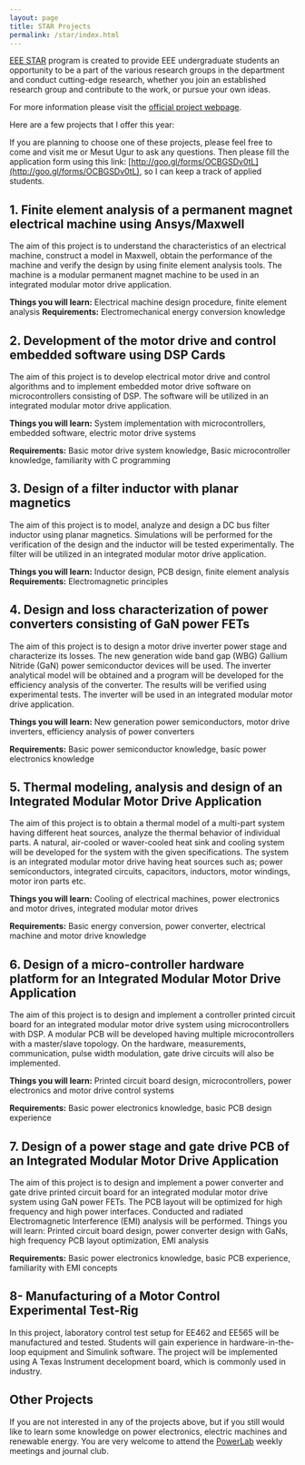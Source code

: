 ```yaml
---
layout: page
title: STAR Projects
permalink: /star/index.html
---
```


[EEE STAR](http://star.eee.metu.edu.tr/) program is created to provide EEE undergraduate students an opportunity to be a part of the various research groups in the department and conduct cutting-edge research, whether you join an established research group and contribute to the work, or pursue your own ideas.

For more information please visit the [official project webpage](http://star.eee.metu.edu.tr/).

Here are a few projects that I offer this year:

If you are planning to choose one of these projects, please feel free to  come and visit me or Mesut Ugur to ask any questions. Then please fill the application form using this link: [http://goo.gl/forms/OCBGSDv0tL](http://goo.gl/forms/OCBGSDv0tL), so I can keep a track of applied students.

## 1. Finite element analysis of a permanent magnet electrical machine using Ansys/Maxwell

The aim of this project is to understand the characteristics of an electrical machine, construct a model in Maxwell, obtain the performance of the machine and verify the design by using finite element analysis tools. The machine is a modular permanent magnet machine to be used in an integrated modular motor drive application.

**Things you will learn:** Electrical machine design procedure, finite element analysis
**Requirements:** Electromechanical energy conversion knowledge 

## 2. Development of the motor drive and control embedded software using DSP Cards

The aim of this project is to develop electrical motor drive and control algorithms and to implement embedded motor drive software on microcontrollers consisting of DSP. The software will be utilized in an integrated modular motor drive application.

**Things you will learn:** System implementation with microcontrollers, embedded software, electric motor drive systems

**Requirements:** Basic motor drive system knowledge, Basic microcontroller knowledge, familiarity with C programming

## 3. Design of a filter inductor with planar magnetics

The aim of this project is to model, analyze and design a DC bus filter inductor using planar magnetics. Simulations will be performed for the verification of the design and the inductor will be tested experimentally. The filter will be utilized in an integrated modular motor drive application.

**Things you will learn:** Inductor design, PCB design, finite element analysis
**Requirements:** Electromagnetic principles 

## 4. Design and loss characterization of power converters consisting of GaN power FETs 

The aim of this project is to design a motor drive inverter power stage and characterize its losses. The new generation wide band gap (WBG) Gallium Nitride (GaN) power semiconductor devices will be used. The inverter analytical model will be obtained and a program will be developed for the efficiency analysis of the converter. The results will be verified using experimental tests. The inverter will be used in an integrated modular motor drive application.

**Things you will learn:** New generation power semiconductors, motor drive inverters, efficiency analysis of power converters

**Requirements:** Basic power semiconductor knowledge, basic power electronics knowledge 

## 5. Thermal modeling, analysis and design of an Integrated Modular Motor Drive Application

The aim of this project is to obtain a thermal model of a multi-part system having different heat sources, analyze the thermal behavior of individual parts. A natural, air-cooled or waver-cooled heat sink and cooling system will be developed for the system with the given specifications. The system is an integrated modular motor drive having heat sources such as; power semiconductors, integrated circuits, capacitors, inductors, motor windings, motor iron parts etc.

**Things you will learn:** Cooling of electrical machines, power electronics and motor drives, integrated modular motor drives

**Requirements:** Basic energy conversion, power converter, electrical machine and motor drive knowledge 

## 6. Design of a micro-controller hardware platform for an Integrated Modular Motor Drive Application

The aim of this project is to design and implement a controller printed circuit board for an integrated modular motor drive system using microcontrollers with DSP. A modular PCB will be developed having multiple microcontrollers with a master/slave topology. On the hardware, measurements, communication, pulse width modulation, gate drive circuits will also be implemented.

**Things you will learn:** Printed circuit board design, microcontrollers, power electronics and motor drive control systems

**Requirements:** Basic power electronics knowledge, basic PCB design experience

## 7. Design of a power stage and gate drive PCB of an Integrated Modular Motor Drive Application

The aim of this project is to design and implement a power converter and gate drive printed circuit board for an integrated modular motor drive system using GaN power FETs. The PCB layout will be optimized for high frequency and high power interfaces. Conducted and radiated Electromagnetic Interference (EMI) analysis will be performed.
Things you will learn: Printed circuit board design, power converter design with GaNs, high frequency PCB layout optimization, EMI analysis

**Requirements:** Basic power electronics knowledge, basic PCB experience, familiarity with EMI concepts

## 8- Manufacturing of a Motor Control Experimental Test-Rig

In this project, laboratory control test setup for EE462 and EE565 will be manufactured and tested. Students will gain experience in hardware-in-the-loop equipment and Simulink software. The project will be implemented using A Texas Instrument decelopment board, which is commonly used in industry.

## Other Projects

If you are not interested in any of the projects above, but if you still would like to learn some knowledge on power electronics, electric machines and renewable energy. You are very welcome to attend the [PowerLab](http://power.eee.metu.edu.tr/) weekly meetings and journal club. 

<!---
## Open Projects
In the links below, you can find fascinating garage projects(not all related to Electrical Engineering) that I have collected over years, but unfortunately couldn't find any time to realize them. If you feel PASSIONATE about any of these projects, come and talk to me and I might assign it as a star project.


- [Variable frequency drive for AC induction motor](http://blog.hardcore.lt/mic/archives/011040.html)
- [DIY Induction Heater](http://www.rmcybernetics.com/projects/DIY_Devices/diy-induction-heater.htm)
- [Whiteboard Clock](https://docs.google.com/document/u/2/d/197pwFltWL2HPnOAmC840sPHhjxqxiOnNVOuI_dnLLb4/pub)
- [Flying Nimbus](transistor-man.com/flying_nimbus.html)
- [Microwave Spot Welder](http://makezine.com/2015/07/21/upcycle-microwave-spot-welder/)
- [Telegram Control](https://hackaday.io/project/6487-telegram-control)
- [Dynamo USB Charge](https://www.youtube.com/watch?v=BqLHxbneAus)
- [Automatic Jack](https://hackaday.io/project/6494-automatic-jack)
- [Magnetic Levitation](http://hackaday.com/2015/11/02/magnetic-levitation-with-arduino/)
- [One Dollar USB Sound Card Turned O-Scope](http://hackaday.com/2015/11/04/one-dollar-usb-sound-card-turned-o-scope/)
- [Open Energy Monitor](https://github.com/openenergymonitor)
- [Digital Sundial](http://www.mojoptix.com/2015/10/25/mojoptix-001-digital-sundial/)
- [Time Domain Reflectometer](http://hackaday.com/2015/07/27/hackers-measure-cable-lengths-with-time-domain-reflectometers/)
- [Open Energy Monitor](https://openenergymonitor.org/emon/)
- [Bitscope](http://www.bitscope.com/blog/EK/?p=FJ09A)
- [Open Desk](https://www.opendesk.cc/) 
- [Secret Knock Detecting Door Lock](http://grathio.com/2009/11/secret_knock_detecting_door_lock/#more)
- [Drawing Bot](http://makezine.com/2016/03/11/evil-mad-scientist-launches-axidraw/)
-->

